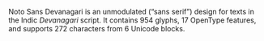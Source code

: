 Noto Sans Devanagari is an unmodulated (“sans serif”) design for texts in the Indic _Devanagari_ script. It contains 954 glyphs, 17 OpenType features, and supports 272 characters from 6 Unicode blocks.